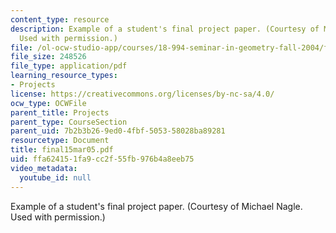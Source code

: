 ```yaml
---
content_type: resource
description: Example of a student's final project paper. (Courtesy of Michael Nagle.
  Used with permission.)
file: /ol-ocw-studio-app/courses/18-994-seminar-in-geometry-fall-2004/ffa624151fa9cc2f55fb976b4a8eeb75_final15mar05.pdf
file_size: 248526
file_type: application/pdf
learning_resource_types:
- Projects
license: https://creativecommons.org/licenses/by-nc-sa/4.0/
ocw_type: OCWFile
parent_title: Projects
parent_type: CourseSection
parent_uid: 7b2b3b26-9ed0-4fbf-5053-58028ba89281
resourcetype: Document
title: final15mar05.pdf
uid: ffa62415-1fa9-cc2f-55fb-976b4a8eeb75
video_metadata:
  youtube_id: null
---
```

Example of a student's final project paper. (Courtesy of Michael Nagle. Used with permission.)
